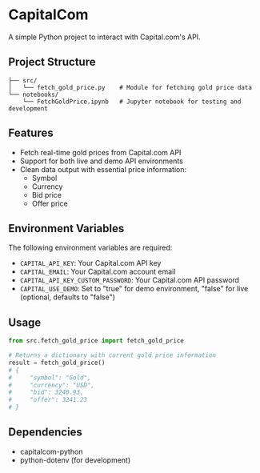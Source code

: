 # CapitalCom

A simple Python project to interact with Capital.com's API.

## Project Structure

```
├── src/
│   └── fetch_gold_price.py    # Module for fetching gold price data
└── notebooks/
    └── FetchGoldPrice.ipynb   # Jupyter notebook for testing and development
```

## Features

- Fetch real-time gold prices from Capital.com API
- Support for both live and demo API environments
- Clean data output with essential price information:
  - Symbol
  - Currency
  - Bid price
  - Offer price

## Environment Variables

The following environment variables are required:

- `CAPITAL_API_KEY`: Your Capital.com API key
- `CAPITAL_EMAIL`: Your Capital.com account email
- `CAPITAL_API_KEY_CUSTOM_PASSWORD`: Your Capital.com API password
- `CAPITAL_USE_DEMO`: Set to "true" for demo environment, "false" for live (optional, defaults to "false")

## Usage

```python
from src.fetch_gold_price import fetch_gold_price

# Returns a dictionary with current gold price information
result = fetch_gold_price()
# {
#     "symbol": "Gold",
#     "currency": "USD",
#     "bid": 3240.93,
#     "offer": 3241.23
# }
```

## Dependencies

- capitalcom-python
- python-dotenv (for development)

